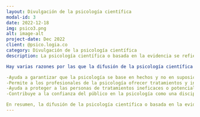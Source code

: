 ```yaml
---
layout: Divulgación de la psicología científica 
modal-id: 3
date: 2022-12-18
img: psico3.png
alt: image-alt
project-date: Dec 2022
client: @psico.logia.co
category: Divulgación de la psicología científica 
description: La psicología científica o basada en la evidencia se refiere a la práctica de la psicología que se basa en principios y teorías científicos, y utiliza métodos científicos para evaluar y demostrar su efectividad. Esto significa que la psicología científica o basada en la evidencia se basa en la investigación y en la evidencia empírica, en lugar de en la creencia o la opinión personal.

Hay varias razones por las que la difusión de la psicología científica o basada en la evidencia es importante:

-Ayuda a garantizar que la psicología se base en hechos y no en suposiciones o creencias personales.
-Permite a los profesionales de la psicología ofrecer tratamientos y intervenciones efectivos y basados en la evidencia, en lugar de utilizar métodos que no han sido demostrados como efectivos.
-Ayuda a proteger a las personas de tratamientos ineficaces o potencialmente dañinos.
-Contribuye a la confianza del público en la psicología como una disciplina científica y respetada.

En resumen, la difusión de la psicología científica o basada en la evidencia es importante porque nos ayuda a asegurar que la psicología se base en hechos y en la evidencia empírica, y nos permite ofrecer tratamientos y intervenciones efectivos y seguros a nuestros clientes.
---
```

